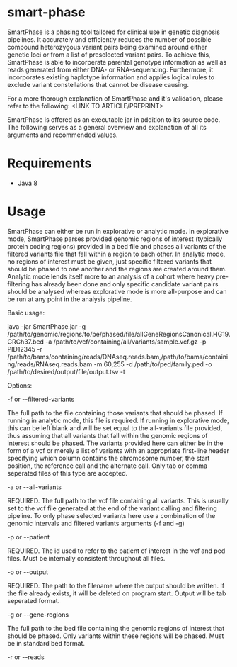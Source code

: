 # smart-phase

SmartPhase is a phasing tool tailored for clinical use in genetic diagnosis pipelines. It accurately and efficiently reduces the number of possible compound heterozygous variant pairs being examined around either genetic loci or from a list of preselected variant pairs. To achieve this, SmartPhase is able to incorperate parental genotype information as well as reads generated from either DNA- or RNA-sequencing. Furthermore, it incorporates existing haplotype information and applies logical rules to exclude variant constellations that cannot be disease causing.

For a more thorough explanation of SmartPhase and it's validation, please refer to the following: <LINK TO ARTICLE/PREPRINT>

SmartPhase is offered as an executable jar in addition to its source code. The following serves as a general overview and explanation of all its arguments and recommended values.

# Requirements

- Java 8

# Usage

SmartPhase can either be run in explorative or analytic mode. In explorative mode, SmartPhase parses provided genomic regions of interest (typically protein coding regions) provided in a bed file and phases all variants of the filtered variants file that fall within a region to each other. In analytic mode, no regions of interest must be given, just specific filtered variants that should be phased to one another and the regions are created around them. Analytic mode lends itself more to an analysis of a cohort where heavy pre-filtering has already been done and only specific candidate variant pairs should be analysed whereas explorative mode is more all-purpose and can be run at any point in the analysis pipeline.

Basic usage:

java -jar SmartPhase.jar -g /path/to/genomic/regions/to/be/phased/file/allGeneRegionsCanonical.HG19.GRCh37.bed -a /path/to/vcf/containing/all/variants/sample.vcf.gz -p PID12345 -r /path/to/bams/containing/reads/DNAseq.reads.bam,/path/to/bams/containing/reads/RNAseq.reads.bam -m 60,255 -d /path/to/ped/family.ped -o /path/to/desired/output/file/output.tsv -t

Options:

-f or --filtered-variants

The full path to the file containing those variants that should be phased. If running in analytic mode, this file is required. If running in explorative mode, this can be left blank and will be set equal to the all-variants file provided, thus assuming that all variants that fall within the genomic regions of interest should be phased. The variants provided here can either be in the form of a vcf or merely a list of variants with an appropriate first-line header specifying which column contains the chromosome number, the start position, the reference call and the alternate call. Only tab or comma seperated files of this type are accepted.

-a or --all-variants

REQUIRED. The full path to the vcf file containing all variants. This is usually set to the vcf file generated at the end of the variant calling and filtering pipeline. To only phase selected variants here use a combination of the genomic intervals and filtered variants arguments (-f and -g)

-p or --patient

REQUIRED. The id used to refer to the patient of interest in the vcf and ped files. Must be internally consistent throughout all files.

-o or --output

REQUIRED. The path to the filename where the output should be written. If the file already exists, it will be deleted on program start. Output will be tab seperated format.

-g or --gene-regions

The full path to the bed file containing the genomic regions of interest that should be phased. Only variants within these regions will be phased. Must be in standard bed format.

-r or --reads

